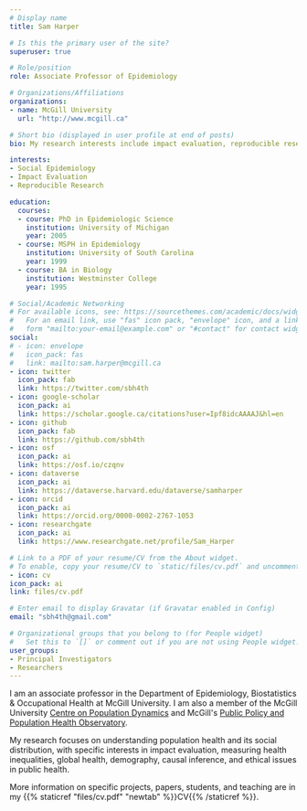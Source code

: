 ```yaml
---
# Display name
title: Sam Harper

# Is this the primary user of the site?
superuser: true

# Role/position
role: Associate Professor of Epidemiology

# Organizations/Affiliations
organizations:
- name: McGill University
  url: "http://www.mcgill.ca"

# Short bio (displayed in user profile at end of posts)
bio: My research interests include impact evaluation, reproducible research, and social epidemiology.

interests:
- Social Epidemiology
- Impact Evaluation
- Reproducible Research

education:
  courses:
  - course: PhD in Epidemiologic Science
    institution: University of Michigan
    year: 2005
  - course: MSPH in Epidemiology
    institution: University of South Carolina
    year: 1999
  - course: BA in Biology
    institution: Westminster College
    year: 1995

# Social/Academic Networking
# For available icons, see: https://sourcethemes.com/academic/docs/widgets/#icons
#   For an email link, use "fas" icon pack, "envelope" icon, and a link in the
#   form "mailto:your-email@example.com" or "#contact" for contact widget.
social:
# - icon: envelope
#   icon_pack: fas
#   link: mailto:sam.harper@mcgill.ca
- icon: twitter
  icon_pack: fab
  link: https://twitter.com/sbh4th
- icon: google-scholar
  icon_pack: ai
  link: https://scholar.google.ca/citations?user=Ipf8idcAAAAJ&hl=en
- icon: github
  icon_pack: fab
  link: https://github.com/sbh4th
- icon: osf
  icon_pack: ai
  link: https://osf.io/czqnv
- icon: dataverse
  icon_pack: ai
  link: https://dataverse.harvard.edu/dataverse/samharper
- icon: orcid
  icon_pack: ai
  link: https://orcid.org/0000-0002-2767-1053
- icon: researchgate
  icon_pack: ai
  link: https://www.researchgate.net/profile/Sam_Harper

# Link to a PDF of your resume/CV from the About widget.
# To enable, copy your resume/CV to `static/files/cv.pdf` and uncomment the lines below.  
- icon: cv
icon_pack: ai
link: files/cv.pdf

# Enter email to display Gravatar (if Gravatar enabled in Config)
email: "sbh4th@gmail.com"

# Organizational groups that you belong to (for People widget)
#   Set this to `[]` or comment out if you are not using People widget.  
user_groups:
- Principal Investigators  
- Researchers  
---
```


I am an associate professor in the Department of Epidemiology, Biostatistics & Occupational Health at McGill University. I am also a member of the McGill University [Centre on Population Dynamics](https://www.mcgill.ca/popcentre/) and McGill's [Public Policy and Population Health Observatory](https://3po.ca).

My research focuses on understanding population health and its social distribution, with specific interests in impact evaluation, measuring health inequalities, global health, demography, causal inference, and ethical issues in public health.

More information on specific projects, papers, students, and teaching are in my {{% staticref "files/cv.pdf" "newtab" %}}CV{{% /staticref %}}.

